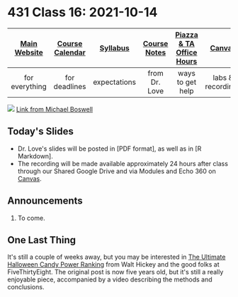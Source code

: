 # 431 Class 16: 2021-10-14

[Main Website](https://thomaselove.github.io/431/) | [Course Calendar](https://thomaselove.github.io/431/calendar.html) | [Syllabus](https://thomaselove.github.io/431-2021-syllabus/) | [Course Notes](https://thomaselove.github.io/431-notes/) | [Piazza & TA Office Hours](https://thomaselove.github.io/431/contact.html) | [Canvas](https://canvas.case.edu) | [Data and Code](https://github.com/THOMASELOVE/431-data)
:-----------: | :--------------: | :----------: | :---------: | :-------------: | :-----------: | :------------:
for everything | for deadlines | expectations | from Dr. Love | ways to get help | labs & recordings | for downloads

![](https://github.com/THOMASELOVE/431-2021/blob/main/classes/class16/images/boswell.jpg) [Link from Michael Boswell](https://twitter.com/VreemdeSiekteDr/status/1443981818735247361)

## Today's Slides

- Dr. Love's slides will be posted in [PDF format], as well as in [R Markdown].
- The recording will be made available approximately 24 hours after class through our Shared Google Drive and via Modules and Echo 360 on [Canvas](https://canvas.case.edu).

## Announcements

1. To come.

## One Last Thing

It's still a couple of weeks away, but you may be interested in [The Ultimate Halloween Candy Power Ranking](https://fivethirtyeight.com/videos/the-ultimate-halloween-candy-power-ranking/) from Walt Hickey and the good folks at FiveThirtyEight. The original post is now five years old, but it's still a really enjoyable piece, accompanied by a video describing the methods and conclusions.
